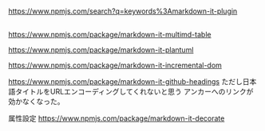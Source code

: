 # 


https://www.npmjs.com/search?q=keywords%3Amarkdown-it-plugin


## 


https://www.npmjs.com/package/markdown-it-multimd-table

https://www.npmjs.com/package/markdown-it-plantuml

https://www.npmjs.com/package/markdown-it-incremental-dom


https://www.npmjs.com/package/markdown-it-github-headings
ただし日本語タイトルをURLエンコーディングしてくれないと思う
アンカーへのリンクが効かなくなった。

属性設定
https://www.npmjs.com/package/markdown-it-decorate


